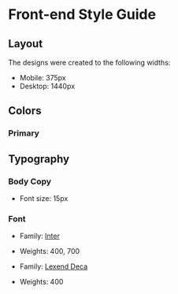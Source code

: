# Front-end Style Guide

## Layout

The designs were created to the following widths:

-   Mobile: 375px
-   Desktop: 1440px

## Colors

### Primary

## Typography

### Body Copy

-   Font size: 15px

### Font

-   Family: [Inter](https://fonts.google.com/specimen/Inter)
-   Weights: 400, 700

-   Family: [Lexend Deca](https://fonts.google.com/specimen/Lexend+Deca)
-   Weights: 400
